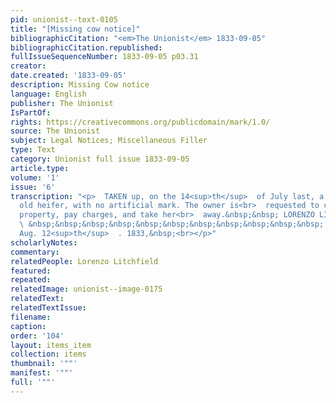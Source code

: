 ```yaml
---
pid: unionist--text-0105
title: "[Missing cow notice]"
bibliographicCitation: "<em>The Unionist</em> 1833-09-05"
bibliographicCitation.republished: 
fullIssueSequenceNumber: 1833-09-05 p03.31
creator: 
date.created: '1833-09-05'
description: Missing Cow notice
language: English
publisher: The Unionist
IsPartOf: 
rights: https://creativecommons.org/publicdomain/mark/1.0/
source: The Unionist
subject: Legal Notices; Miscellaneous Filler
type: Text
category: Unionist full issue 1833-09-05
article.type: 
volume: '1'
issue: '6'
transcription: "<p>  TAKEN up, on the 14<sup>th</sup>  of July last, a red one year
  old heifer, with no artificial mark. The owner is<br>  requested to call and prove
  property, pay charges, and take her<br>  away.&nbsp;&nbsp; LORENZO LITCHFIELD.<br></p><p>
  \ &nbsp;&nbsp;&nbsp;&nbsp;&nbsp;&nbsp;&nbsp;&nbsp;&nbsp;&nbsp;&nbsp; West<br>  Woodstock,
  Aug. 12<sup>th</sup>  . 1833,&nbsp;<br></p>"
scholarlyNotes: 
commentary: 
relatedPeople: Lorenzo Litchfield
featured: 
repeated: 
relatedImage: unionist--image-0175
relatedText: 
relatedTextIssue: 
filename: 
caption: 
order: '104'
layout: items_item
collection: items
thumbnail: '""'
manifest: '""'
full: '""'
---
```

